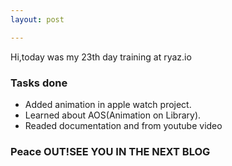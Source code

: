 ```yaml
---
layout: post

---
```

Hi,today was my 23th day training at ryaz.io 

### Tasks done
* Added animation in apple watch project.
* Learned about AOS(Animation on Library).
* Readed documentation and from youtube video
 

 ### Peace OUT!SEE YOU IN THE NEXT BLOG